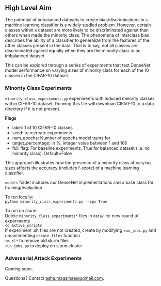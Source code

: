 ## High Level Aim
The potential of imbalanced datasets to create bias/discriminations in a machine learning classifier is a widely studied problem.
However, certain classes within a dataset are more likely to be discriminated against than others when made the minority class.
The phenomena of interclass bias describes the ability of a classifier to generalize from the features of the other classes present in the data. 
That is to say, not all classes are discriminated against equally when they are the minority class in an imbalanced dataset. <br/> 

This can be explored through a series of experiments that test DenseNet model performance on varying sizes of minority
class for each of the 10 classes in the CIFAR-10 dataset. <br/> 

### Minority Class Experiments

`minority_class_experiments.py` experiments with induced minority classes within CIFAR-10 dataset. 
Running this file will download CIFAR-10 to a data directory if it is not present. </br>

<strong> Flags </strong>
<ul>
 <li>label: 1 of 10 CIFAR-10 classes 
 <li> seed: to recreate experiments
 <li> num_epochs: Number of epochs model trains for 
 <li> target_percentage: In %, integer value between 1 and 100
 <li> full_flag: For baseline experiments, True for balanced dataset (i.e. no minority class). Default=False
</ul>


This approach illustrates how the presence of a minority class of varying sizes 
affects the accuracy (includes f-score) of a machine learning classifier.

`models` folder includes our DenseNet implementations and a base class for training/evaluation. </br>

To run locally: <br/> 
`python minority_class_experiments.py --cpu True`

To run on slurm: <br/> 
Delete `minority_class_experiments*` files in `data/` for new round of experiments <br/>
`cd active_scripts`<br/> 
If experiment .sh files are not created, create by modifying `run_jobs.py` and uncommenting `create_files` function <br/>
`rm sl*` to remove old slurm files </br> 
`run_jobs.py` to deploy on slurm cluster </br>

### Adversarial Attack Experiments
Coming soon. </br>

Questions? Contact ashe.magalhaes@gmail.com.